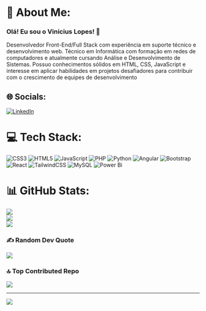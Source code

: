 # 💫 About Me:
### Olá! Eu sou o Vinicius Lopes! 👋
Desenvolvedor Front-End/Full Stack com experiência em suporte técnico e
desenvolvimento web. Técnico em Informática com formação em redes de computadores e
atualmente cursando Análise e Desenvolvimento de Sistemas. Possuo conhecimentos
sólidos em HTML, CSS, JavaScript e interesse em aplicar habilidades em projetos
desafiadores para contribuir com o crescimento de equipes de desenvolvimento

## 🌐 Socials:
[![LinkedIn](https://img.shields.io/badge/LinkedIn-%230077B5.svg?logo=linkedin&logoColor=white)](https://www.linkedin.com/in/vinicius-figueredo-lopes/) 

# 💻 Tech Stack:
![CSS3](https://img.shields.io/badge/css3-%231572B6.svg?style=for-the-badge&logo=css3&logoColor=white) ![HTML5](https://img.shields.io/badge/html5-%23E34F26.svg?style=for-the-badge&logo=html5&logoColor=white) ![JavaScript](https://img.shields.io/badge/javascript-%23323330.svg?style=for-the-badge&logo=javascript&logoColor=%23F7DF1E) ![PHP](https://img.shields.io/badge/php-%23777BB4.svg?style=for-the-badge&logo=php&logoColor=white) ![Python](https://img.shields.io/badge/python-3670A0?style=for-the-badge&logo=python&logoColor=ffdd54) ![Angular](https://img.shields.io/badge/angular-%23DD0031.svg?style=for-the-badge&logo=angular&logoColor=white) ![Bootstrap](https://img.shields.io/badge/bootstrap-%238511FA.svg?style=for-the-badge&logo=bootstrap&logoColor=white) ![React](https://img.shields.io/badge/react-%2320232a.svg?style=for-the-badge&logo=react&logoColor=%2361DAFB) ![TailwindCSS](https://img.shields.io/badge/tailwindcss-%2338B2AC.svg?style=for-the-badge&logo=tailwind-css&logoColor=white) ![MySQL](https://img.shields.io/badge/mysql-4479A1.svg?style=for-the-badge&logo=mysql&logoColor=white) ![Power Bi](https://img.shields.io/badge/power_bi-F2C811?style=for-the-badge&logo=powerbi&logoColor=black)
# 📊 GitHub Stats:
![](https://github-readme-stats.vercel.app/api?username=FigueredoLp&theme=dark&hide_border=false&include_all_commits=false&count_private=false)<br/>
![](https://nirzak-streak-stats.vercel.app/?user=FigueredoLp&theme=gotham&hide_border=true)<br/>
![](https://github-readme-stats.vercel.app/api/top-langs/?username=FigueredoLp&theme=gotham&hide_border=true&include_all_commits=false&count_private=false&layout=compact)

### ✍️ Random Dev Quote
![](https://quotes-github-readme.vercel.app/api?type=horizontal&theme=tokyonight)

### 🔝 Top Contributed Repo
![](https://github-contributor-stats.vercel.app/api?username=FigueredoLp&limit=5&theme=gotham&combine_all_yearly_contributions=true)

---
[![](https://visitcount.itsvg.in/api?id=FigueredoLp&icon=9&color=0)](https://visitcount.itsvg.in)

<!-- Proudly created with GPRM ( https://gprm.itsvg.in ) -->
